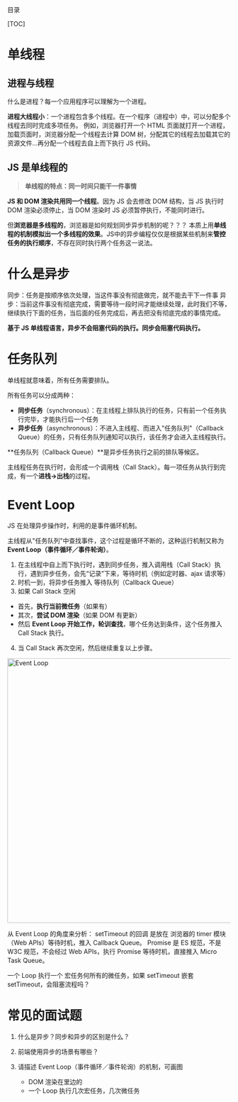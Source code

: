 目录

[TOC]


# 单线程
## 进程与线程
什么是进程？每一个应用程序可以理解为一个进程。

**进程大线程小**：一个进程包含多个线程。在一个程序（进程中）中，可以分配多个线程去同时完成多项任务。
例如，浏览器打开一个 HTML 页面就打开一个进程，加载页面时，浏览器分配一个线程去计算 DOM 树，分配其它的线程去加载其它的资源文件...再分配一个线程去自上而下执行 JS 代码。

## JS 是单线程的
> **单线程的特点：同一时间只能干一件事情**

**JS 和 DOM 渲染共用同一个线程**。因为 JS 会去修改 DOM 结构，当 JS 执行时 DOM 渲染必须停止，当 DOM 渲染时 JS 必须暂停执行，不能同时进行。

但**浏览器是多线程的**，浏览器是如何规划同步异步机制的呢？？？
本质上用**单线程的机制模拟出一个多线程的效果**。JS中的异步编程仅仅是根据某些机制来**管控任务的执行顺序**，不存在同时执行两个任务这一说法。


# 什么是异步
同步：任务是按顺序依次处理，当这件事没有彻底做完，就不能去干下一件事
异步：当前这件事没有彻底完成，需要等待一段时间才能继续处理，此时我们不等，继续执行下面的任务，当后面的任务完成后，再去把没有彻底完成的事情完成。

**基于 JS 单线程语言，异步不会阻塞代码的执行。同步会阻塞代码执行。**


# 任务队列
单线程就意味着，所有任务需要排队。

所有任务可以分成两种：
- **同步任务**（synchronous）：在主线程上排队执行的任务，只有前一个任务执行完毕，才能执行后一个任务
- **异步任务**（asynchronous）：不进入主线程、而进入"任务队列"（Callback Queue）的任务，只有任务队列通知可以执行，该任务才会进入主线程执行。

**任务队列（Callback Queue）**是异步任务执行之前的排队等候区。

主线程任务在执行时，会形成一个调用栈（Call Stack）。每一项任务从执行到完成，有一个**进栈->出栈**的过程。

# Event Loop
JS 在处理异步操作时，利用的是事件循环机制。

主线程从"任务队列"中查找事件，这个过程是循环不断的，这种运行机制又称为**Event Loop（事件循环／事件轮询）**。

1. 在主线程中自上而下执行时，遇到同步任务，推入调用栈（Call Stack）执行，遇到异步任务，会先“记录”下来，等待时机（例如定时器、ajax 请求等）
2. 时机一到，将异步任务推入 等待队列（Callback Queue）
3. 如果 Call Stack 空闲
  - 首先，**执行当前微任务**（如果有）
  - 其次，**尝试 DOM 渲染**（如果 DOM 有更新）
  - 然后 **Event Loop 开始工作，轮训查找**，哪个任务达到条件，这个任务推入 Call Stack 执行。
4. 当 Call Stack 再次空闲，然后继续重复以上步骤。

<img width="597" alt="Event Loop" src="https://user-images.githubusercontent.com/22387652/90975024-39a72600-e563-11ea-9e83-d71a252f61ca.png">

从 Event Loop 的角度来分析：
setTimeout 的回调 是放在 浏览器的 timer 模块（Web APIs）等待时机，推入 Callback Queue。
Promise 是 ES 规范，不是 W3C 规范，不会经过 Web APIs，执行 Promise 等待时机，直接推入 Micro Task Queue。

一个 Loop 执行一个 宏任务何所有的微任务，如果 setTimeout 嵌套 setTimeout，会阻塞流程吗？


# 常见的面试题
1. 什么是异步？同步和异步的区别是什么？

2. 前端使用异步的场景有哪些？

3. 请描述 Event Loop（事件循环／事件轮询）的机制，可画图
   - DOM 渲染在里边的
   - 一个 Loop 执行几次宏任务，几次微任务

